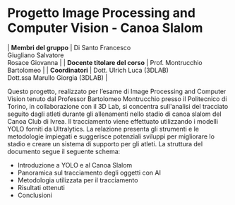 # Progetto Image Processing and Computer Vision - Canoa Slalom

| **Membri del gruppo**          	| Di Santo Francesco<br>Giugliano Salvatore<br>Rosace Giovanna  	|
| **Docente titolare del corso** 	| Prof. Montrucchio Bartolomeo                                  	|
| **Coordinatori**               	| Dott. Ulrich Luca (3DLAB)<br>Dott.ssa Marullo Giorgia (3DLAB) 	|

Questo progetto, realizzato per l’esame di Image Processing and Computer Vision tenuto dal Professor Bartolomeo Montrucchio presso il Politecnico di Torino, in collaborazione con il 3D Lab, si concentra sull'analisi del tracciato seguito dagli atleti durante gli allenamenti nello stadio di canoa slalom del Canoa Club di Ivrea. Il tracciamento viene effettuato utilizzando i modelli YOLO forniti da Ultralytics.
La relazione presenta gli strumenti e le metodologie impiegati e suggerisce potenziali sviluppi per migliorare lo stadio e creare un sistema di supporto per gli atleti. La struttura del documento segue il seguente schema:
- Introduzione a YOLO e al Canoa Slalom
-	Panoramica sul tracciamento degli oggetti con AI
-	Metodologia utilizzata per il tracciamento
-	Risultati ottenuti
-	Conclusioni
 
